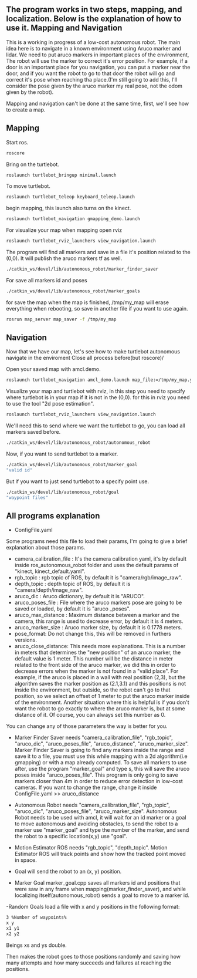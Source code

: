 The program works in two steps, mapping, and localization. Below is the explanation of how to use it.
Mapping and Navigation
------------
This is a working in progress of a low-cost autonomous robot. The main idea here is to navigate in a known environment using Aruco marker and lidar. We need to put aruco markers in important places of the environment, The robot will use the marker to correct it's error position. For example, if a door is an important place for you navigation, you can put a marker near the door, and if you want the robot to go to that door the robot will go and correct it's pose when reaching tha place.(I'm still going to add this, I'll consider the pose given by the aruco marker my real pose, not the odom given by the robot).

Mapping and navigation can't be done at the same time, first, we'll see how to create a map.

Mapping 
------------
Start ros.

```bash
roscore 
```

Bring on the turtlebot.

```bash
roslaunch turtlebot_bringup minimal.launch
```
To move turtlebot.

```bash
roslaunch turtlebot_teleop keyboard_teleop.launch
```

begin mapping, this launch also turns on the kinect.

```bash
roslaunch turtlebot_navigation gmapping_demo.launch
```

For visualize your map when mapping open rviz

```bash
roslaunch turtlebot_rviz_launchers view_navigation.launch
```

The program will find all markers and save in a file it's position related to the (0,0).
It will publish the aruco markers tf as well.

```bash
./catkin_ws/devel/lib/autonomous_robot/marker_finder_saver
```
For save all markers id and poses 

```bash
./catkin_ws/devel/lib/autonomous_robot/marker_goals
```

for save the map when the map is finished, /tmp/my_map will erase everything when rebooting,
so save in another file if you want to use again.

```bash
rosrun map_server map_saver -f /tmp/my_map
```

Navigation 
------------
Now that we have our map, let's see how to make turtlebot autonomous navigate in the enviroment
Close all process before(but roscore)/

Open your saved map with amcl.demo.

```bash
roslaunch turtlebot_navigation amcl_demo.launch map_file:=/tmp/my_map.yaml
```

Visualize your map and turtlebot with rviz, in this step you need to specify where turtlebot is in your map if it is not in the (0,0).
for this in rviz you need to use the tool "2d pose estimation".

```bash
roslaunch turtlebot_rviz_launchers view_navigation.launch
```

We'll need this to send where we want the turtlebot to go, you can load all markers saved before.

```bash
./catkin_ws/devel/lib/autonomous_robot/autonomous_robot
```

Now, if you want to send turtlebot to a marker.

```bash
./catkin_ws/devel/lib/autonomous_robot/marker_goal
"valid id"
```

But if you want to just send turtlebot to a specify point use.

```bash
./catkin_ws/devel/lib/autonomous_robot/goal
"waypoint files"
```

All programs explanation 
------------

- ConfigFile.yaml 

Some programs need this file to load their params, I'm going to give a brief explanation about those params.
  - camera_calibration_file : It's the camera calibration yaml, it's by default inside ros_autonomous_robot folder and uses the default params of "kinect, kinect_default.yaml".
  - rgb_topic : rgb topic of ROS, by default it is "camera/rgb/image_raw".
  - depth_topic : depth topic of ROS, by default it is "camera/depth/image_raw".
  - aruco_dic : Aruco dictionary, by default it is "ARUCO".
  - aruco_poses_file : File where the aruco markers pose are going to be saved or loaded, by default it is "aruco _poses".
  - aruco_max_distance : Maximum distance between a marker and the camera, this range is used to decrease error, by default it is 4 meters.
  - aruco_marker_size : Aruco marker size, by default it is 0.1778 meters.
  - pose_format: Do not change this, this will be removed in furthers versions.
  - aruco_close_distance: This needs more explanations. This is a number in meters that determines the "new position" of an aruco marker, the default value is 1 meter.
  This number will be the distance in meter related to the front side of the aruco marker, we did this in order to decrease errors when the marker is not found in a "valid place".
  For example, if the aruco is placed in a wall with real position (2,3), but the algorithm saves the marker position as (2.1,3.1) and this positions is not inside the environment, but outside, so the robot can't go to that position, so we select an offset of 1 meter to put the aruco marker inside of the environment.
  Another situation where this is helpful is if you don't want the robot to go exactly to where the aruco marker is, but at some distance of it.
  Of course, you can always set this number as 0.

You can change any of those parameters the way is better for you.

- Marker Finder Saver needs "camera_calibration_file", "rgb_topic", "aruco_dic", "aruco_poses_file", "aruco_distance", "aruco_marker_size". Marker Finder Saver is going to find any markers inside the range and save it to a file, you must use this while mapping with a 2d algorithm(i.e gmapping) or with a map already computed.
To save all markers to use after, use the program "marker_goal" and type s, this will save the aruco poses inside "aruco_poses_file".
This program is only going to save markers closer than 4m in order to reduce error detection in low-cost cameras. If you want to change the range, change it inside ConfigFile.yaml >> aruco_distance


- Autonomous Robot needs "camera_calibration_file", "rgb_topic", "aruco_dic", "aruco_poses_file", "aruco_marker_size". Autonomous Robot needs to be used with amcl, it will wait for an id marker or a goal to move autonomous and avoiding obstacles, to send the robot to a marker use "marker_goal" and type the number of the marker, and send the robot to a specific location(x,y) use "goal".


- Motion Estimator ROS needs "rgb_topic", "depth_topic". Motion Estimator ROS will track points and show how the tracked point moved in space.

- Goal will send the robot to an (x, y) position. 

- Marker Goal marker_goal.cpp saves all markers id and positions that were saw in any frame when mapping(marker_finder_saver), and while localizing itself(autonomous_robot) sends a goal to move to a marker id.

-Random Goals load a file with x and y positions in the following format:
```bash
3 %Number of waypoints%
x y
x1 y1
x2 y2
```
Beings xs and ys double.

Then makes the robot goes to those positions randomly and saving how many attempts and 
how many succeeds and failures at reaching the positions.

 

